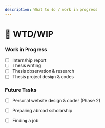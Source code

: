 ```yaml
---
description: What to do / work in progress
---
```


# 📄 WTD/WIP

### Work in Progress

* [ ] Internship report
* [ ] Thesis writing
* [ ] Thesis observation & research
* [ ] Thesis project design & codes

### Future Tasks

* [ ] Personal website design & codes \(Phase 2\)
* [ ] Preparing abroad scholarship
* [ ] Finding a job

